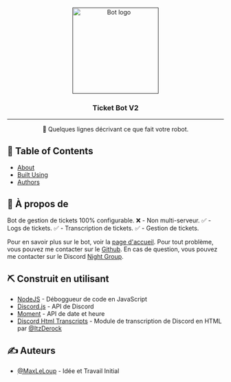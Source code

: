 <p align="center">
  <a href="" rel="noopener">
 <img width=200px height=200px src="https://i.imgur.com/FxL5qM0.jpg" alt="Bot logo"></a>
</p>

<h3 align="center">Ticket Bot V2</h3>

<div align="center">


</div>

---

<p align="center"> 🤖 Quelques lignes décrivant ce que fait votre robot.
    <br> 
</p>

## 📝 Table of Contents

- [About](#about)
- [Built Using](#built_using)
- [Authors](#authors)

## 🧐 À propos de <a name = "about"></a>

Bot de gestion de tickets 100% configurable.
❌ - Non multi-serveur.
✅ - Logs de tickets.
✅ - Transcription de tickets.
✅ - Gestion de tickets.

Pour en savoir plus sur le bot, voir la [page d'accueil](../README.md).
Pour tout problème, vous pouvez me contacter sur le [Github](https://github.com/MaxLeLoup/Ticket-Bot-V2/issues).
En cas de question, vous pouvez me contacter sur le Discord [Night Group](https://discord.gg/ySbecQPWce).


## ⛏️ Construit en utilisant <a name = "built_using"></a>

- [NodeJS](https://nodejs.org/en/) - Déboggueur de code en JavaScript
- [Discord.js](https://discord.js.org/) - API de Discord
- [Moment](https://momentjs.com/) - API de date et heure
- [Discord Html Transcripts](https://www.npmjs.com/package/discord-html-transcripts) - Module de transcription de Discord en HTML par [@ItzDerock](https://github.com/ItzDerock)

## ✍️ Auteurs  <a name = "authors"></a>

- [@MaxLeLoup](https://github.com/MaxLeLoup) - Idée et Travail Initial


